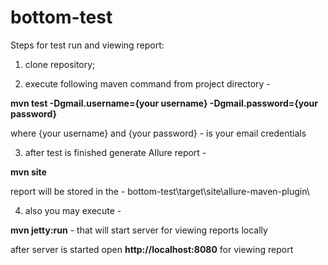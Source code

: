 # bottom-test

Steps for test run and viewing report:

1) clone repository;

2) execute following maven command from project directory - 

<b>mvn test -Dgmail.username={your username} -Dgmail.password={your password}</b>

where {your username} and {your password} - is your email credentials

3) after test is finished generate Allure report -

<b>mvn site</b>

report will be stored in the - bottom-test\target\site\allure-maven-plugin\

4) also you may execute -

<b>mvn jetty:run</b> - that will start server for viewing reports locally

after server is started open <b>http://localhost:8080</b> for viewing report
